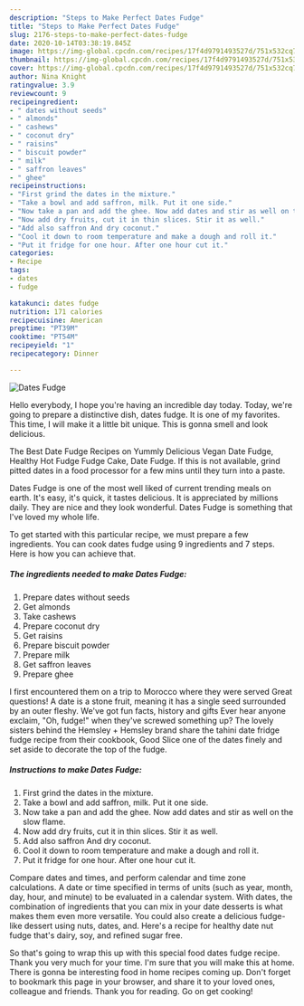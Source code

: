 ```yaml
---
description: "Steps to Make Perfect Dates Fudge"
title: "Steps to Make Perfect Dates Fudge"
slug: 2176-steps-to-make-perfect-dates-fudge
date: 2020-10-14T03:38:19.845Z
image: https://img-global.cpcdn.com/recipes/17f4d9791493527d/751x532cq70/dates-fudge-recipe-main-photo.jpg
thumbnail: https://img-global.cpcdn.com/recipes/17f4d9791493527d/751x532cq70/dates-fudge-recipe-main-photo.jpg
cover: https://img-global.cpcdn.com/recipes/17f4d9791493527d/751x532cq70/dates-fudge-recipe-main-photo.jpg
author: Nina Knight
ratingvalue: 3.9
reviewcount: 9
recipeingredient:
- " dates without seeds"
- " almonds"
- " cashews"
- " coconut dry"
- " raisins"
- " biscuit powder"
- " milk"
- " saffron leaves"
- " ghee"
recipeinstructions:
- "First grind the dates in the mixture."
- "Take a bowl and add saffron, milk. Put it one side."
- "Now take a pan and add the ghee. Now add dates and stir as well on the slow flame."
- "Now add dry fruits, cut it in thin slices. Stir it as well."
- "Add also saffron And dry coconut."
- "Cool it down to room temperature and make a dough and roll it."
- "Put it fridge for one hour. After one hour cut it."
categories:
- Recipe
tags:
- dates
- fudge

katakunci: dates fudge 
nutrition: 171 calories
recipecuisine: American
preptime: "PT39M"
cooktime: "PT54M"
recipeyield: "1"
recipecategory: Dinner

---
```



![Dates Fudge](https://img-global.cpcdn.com/recipes/17f4d9791493527d/751x532cq70/dates-fudge-recipe-main-photo.jpg)

Hello everybody, I hope you're having an incredible day today. Today, we're going to prepare a distinctive dish, dates fudge. It is one of my favorites. This time, I will make it a little bit unique. This is gonna smell and look delicious.

The Best Date Fudge Recipes on Yummly Delicious Vegan Date Fudge, Healthy Hot Fudge Fudge Cake, Date Fudge. If this is not available, grind pitted dates in a food processor for a few mins until they turn into a paste.

Dates Fudge is one of the most well liked of current trending meals on earth. It's easy, it's quick, it tastes delicious. It is appreciated by millions daily. They are nice and they look wonderful. Dates Fudge is something that I've loved my whole life.


To get started with this particular recipe, we must prepare a few ingredients. You can cook dates fudge using 9 ingredients and 7 steps. Here is how you can achieve that.

<!--inarticleads1-->

##### The ingredients needed to make Dates Fudge:

1. Prepare  dates without seeds
1. Get  almonds
1. Take  cashews
1. Prepare  coconut dry
1. Get  raisins
1. Prepare  biscuit powder
1. Prepare  milk
1. Get  saffron leaves
1. Prepare  ghee


I first encountered them on a trip to Morocco where they were served Great questions! A date is a stone fruit, meaning it has a single seed surrounded by an outer fleshy. We&#39;ve got fun facts, history and gifts Ever hear anyone exclaim, &#34;Oh, fudge!&#34; when they&#39;ve screwed something up? The lovely sisters behind the Hemsley + Hemsley brand share the tahini date fridge fudge recipe from their cookbook, Good Slice one of the dates finely and set aside to decorate the top of the fudge. 

<!--inarticleads2-->

##### Instructions to make Dates Fudge:

1. First grind the dates in the mixture.
1. Take a bowl and add saffron, milk. Put it one side.
1. Now take a pan and add the ghee. Now add dates and stir as well on the slow flame.
1. Now add dry fruits, cut it in thin slices. Stir it as well.
1. Add also saffron And dry coconut.
1. Cool it down to room temperature and make a dough and roll it.
1. Put it fridge for one hour. After one hour cut it.


Compare dates and times, and perform calendar and time zone calculations. A date or time specified in terms of units (such as year, month, day, hour, and minute) to be evaluated in a calendar system. With dates, the combination of ingredients that you can mix in your date desserts is what makes them even more versatile. You could also create a delicious fudge-like dessert using nuts, dates, and. Here&#39;s a recipe for healthy date nut fudge that&#39;s dairy, soy, and refined sugar free. 

So that's going to wrap this up with this special food dates fudge recipe. Thank you very much for your time. I'm sure that you will make this at home. There is gonna be interesting food in home recipes coming up. Don't forget to bookmark this page in your browser, and share it to your loved ones, colleague and friends. Thank you for reading. Go on get cooking!
